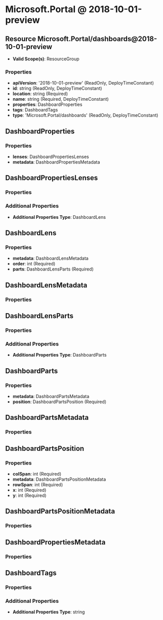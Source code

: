 # Microsoft.Portal @ 2018-10-01-preview

## Resource Microsoft.Portal/dashboards@2018-10-01-preview
* **Valid Scope(s)**: ResourceGroup
### Properties
* **apiVersion**: '2018-10-01-preview' (ReadOnly, DeployTimeConstant)
* **id**: string (ReadOnly, DeployTimeConstant)
* **location**: string (Required)
* **name**: string (Required, DeployTimeConstant)
* **properties**: DashboardProperties
* **tags**: DashboardTags
* **type**: 'Microsoft.Portal/dashboards' (ReadOnly, DeployTimeConstant)

## DashboardProperties
### Properties
* **lenses**: DashboardPropertiesLenses
* **metadata**: DashboardPropertiesMetadata

## DashboardPropertiesLenses
### Properties
### Additional Properties
* **Additional Properties Type**: DashboardLens

## DashboardLens
### Properties
* **metadata**: DashboardLensMetadata
* **order**: int (Required)
* **parts**: DashboardLensParts (Required)

## DashboardLensMetadata
### Properties

## DashboardLensParts
### Properties
### Additional Properties
* **Additional Properties Type**: DashboardParts

## DashboardParts
### Properties
* **metadata**: DashboardPartsMetadata
* **position**: DashboardPartsPosition (Required)

## DashboardPartsMetadata
### Properties

## DashboardPartsPosition
### Properties
* **colSpan**: int (Required)
* **metadata**: DashboardPartsPositionMetadata
* **rowSpan**: int (Required)
* **x**: int (Required)
* **y**: int (Required)

## DashboardPartsPositionMetadata
### Properties

## DashboardPropertiesMetadata
### Properties

## DashboardTags
### Properties
### Additional Properties
* **Additional Properties Type**: string

